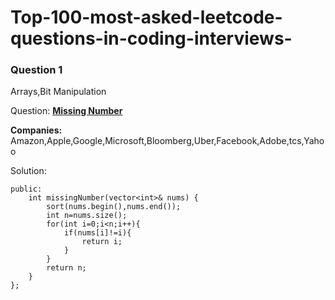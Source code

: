 # Top-100-most-asked-leetcode-questions-in-coding-interviews-


### Question 1
Arrays,Bit Manipulation

Question:
**[Missing Number](https://leetcode.com/problems/missing-number/description/)**

**Companies:** Amazon,Apple,Google,Microsoft,Bloomberg,Uber,Facebook,Adobe,tcs,Yahoo

Solution:
```class Solution {
public:
    int missingNumber(vector<int>& nums) {
        sort(nums.begin(),nums.end());
        int n=nums.size();
        for(int i=0;i<n;i++){
            if(nums[i]!=i){
                return i;
            }
        }
        return n;
    }
};
```
